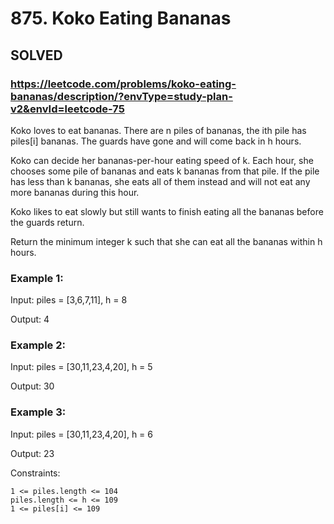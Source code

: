# 875. Koko Eating Bananas

## SOLVED

### https://leetcode.com/problems/koko-eating-bananas/description/?envType=study-plan-v2&envId=leetcode-75

Koko loves to eat bananas. There are n piles of bananas, the ith pile has piles[i] bananas. The guards have gone and will come back in h hours.

Koko can decide her bananas-per-hour eating speed of k. Each hour, she chooses some pile of bananas and eats k bananas from that pile. If the pile has less than k bananas, she eats all of them instead and will not eat any more bananas during this hour.

Koko likes to eat slowly but still wants to finish eating all the bananas before the guards return.

Return the minimum integer k such that she can eat all the bananas within h hours.



### Example 1:

Input: piles = [3,6,7,11], h = 8

Output: 4

### Example 2:

Input: piles = [30,11,23,4,20], h = 5

Output: 30

### Example 3:

Input: piles = [30,11,23,4,20], h = 6

Output: 23



Constraints:

    1 <= piles.length <= 104
    piles.length <= h <= 109
    1 <= piles[i] <= 109

